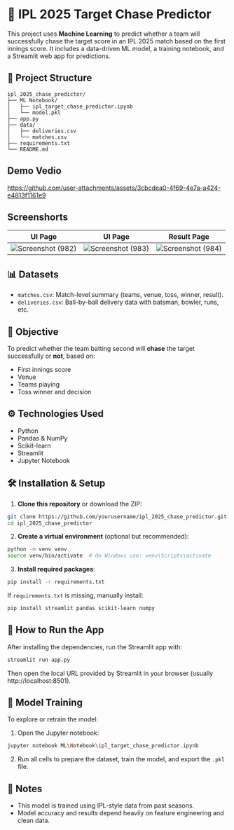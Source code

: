 # 🏏 IPL 2025 Target Chase Predictor

This project uses **Machine Learning** to predict whether a team will successfully chase the target score in an IPL 2025 match based on the first innings score. It includes a data-driven ML model, a training notebook, and a Streamlit web app for predictions.

## 📁 Project Structure

```
ipl_2025_chase_predictor/
├── ML Notebook/
│   ├── ipl_target_chase_predictor.ipynb
│   └── model.pkl
├── app.py
├── data/
│   ├── deliveries.csv
│   └── matches.csv
├── requirements.txt
└── README.md
```

## Demo Vedio
https://github.com/user-attachments/assets/3cbcdea0-4f69-4e7a-a424-e4813f1161e9


## Screenshorts
|UI Page                                                                                             |UI Page                                                                                             |Result Page                                                                                       |
|----------------------------------------------------------------------------------------------------|----------------------------------------------------------------------------------------------------|---------------------------------------------------------------------------------------------------------|  
|![Screenshot (982)](https://github.com/user-attachments/assets/59737654-032c-4b36-a147-208cf8e829eb)|![Screenshot (983)](https://github.com/user-attachments/assets/3ae6c293-adc6-4861-9a74-5c514c7d12c7)|![Screenshot (984)](https://github.com/user-attachments/assets/9c2709df-735d-457d-869d-0e8471b45279)|

## 📊 Datasets

- `matches.csv`: Match-level summary (teams, venue, toss, winner, result).
- `deliveries.csv`: Ball-by-ball delivery data with batsman, bowler, runs, etc.

## 🧠 Objective

To predict whether the team batting second will **chase** the target successfully or **not**, based on:
- First innings score
- Venue
- Teams playing
- Toss winner and decision

## ⚙️ Technologies Used

- Python
- Pandas & NumPy
- Scikit-learn
- Streamlit
- Jupyter Notebook

## 🛠️ Installation & Setup

1. **Clone this repository** or download the ZIP:

```bash
git clone https://github.com/yourusername/ipl_2025_chase_predictor.git
cd ipl_2025_chase_predictor
```

2. **Create a virtual environment** (optional but recommended):

```bash
python -m venv venv
source venv/bin/activate  # On Windows use: venv\Scripts\activate
```

3. **Install required packages**:

```bash
pip install -r requirements.txt
```

If `requirements.txt` is missing, manually install:
```bash
pip install streamlit pandas scikit-learn numpy
```

## 🚀 How to Run the App

After installing the dependencies, run the Streamlit app with:

```bash
streamlit run app.py
```

Then open the local URL provided by Streamlit in your browser (usually http://localhost:8501).

## 🧪 Model Training

To explore or retrain the model:

1. Open the Jupyter notebook:
```bash
jupyter notebook ML\Notebook\ipl_target_chase_predictor.ipynb
```

2. Run all cells to prepare the dataset, train the model, and export the `.pkl` file.

## 📌 Notes

- This model is trained using IPL-style data from past seasons.
- Model accuracy and results depend heavily on feature engineering and clean data.
